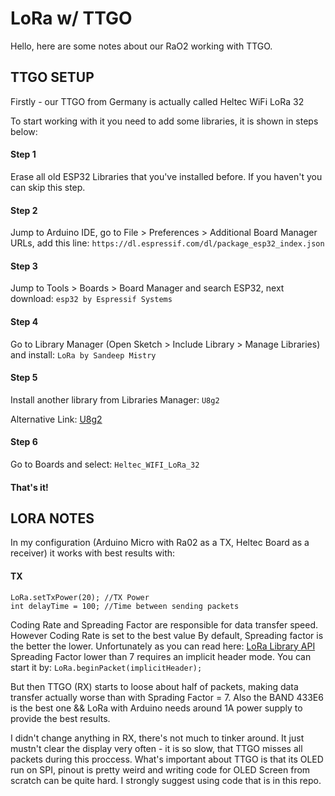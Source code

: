 # LoRa w/ TTGO

Hello, here are some notes about our RaO2 working with TTGO.

## TTGO SETUP

Firstly - our TTGO from Germany is actually called Heltec WiFi LoRa 32

To start working with it you need to add some libraries, it is shown in steps below:

#### Step 1
Erase all old ESP32 Libraries that you've installed before. If you haven't you can skip this step.

#### Step 2
Jump to Arduino IDE, go to File > Preferences > Additional Board Manager URLs, add this line:
`https://dl.espressif.com/dl/package_esp32_index.json`

#### Step 3
Jump to Tools > Boards > Board Manager and search ESP32, next download:
`esp32 by Espressif Systems`

#### Step 4
Go to Library Manager (Open Sketch > Include Library > Manage Libraries) and install:
`LoRa by Sandeep Mistry`

#### Step 5
Install another library from Libraries Manager:
`U8g2`

Alternative Link: [U8g2](https://github.com/olikraus/u8g2)

#### Step 6

Go to Boards and select:
`Heltec_WIFI_LoRa_32`

#### That's it!

## LORA NOTES

In my configuration (Arduino Micro with Ra02 as a TX, Heltec Board as a receiver) it works with best results with:

#### TX
```LoRa.setSpreadingFactor(7)
LoRa.setTxPower(20); //TX Power
int delayTime = 100; //Time between sending packets
```

Coding Rate and Spreading Factor are responsible for data transfer speed. However Coding Rate is set to the best value
By default, Spreading factor is the better the lower. Unfortunately as you can read here: [LoRa Library API](https://github.com/sandeepmistry/arduino-LoRa/blob/master/API.md)
Spreading Factor lower than 7 requires an implicit header mode. You can start it by:
`LoRa.beginPacket(implicitHeader);`

But then TTGO (RX) starts to loose about half of packets, making data transfer actually worse than with Sprading Factor = 7.
Also the BAND 433E6 is the best one && LoRa with Arduino needs around 1A power supply to provide the best results.

I didn't change anything in RX, there's not much to tinker around. It just mustn't clear the display very often - it is so slow,
that TTGO misses all packets during this proccess. What's important about TTGO is that its OLED run on SPI, pinout is
pretty weird and writing code for OLED Screen from scratch can be quite hard. I strongly suggest using code that is in this repo.

